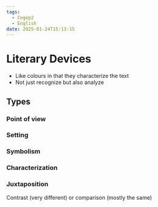```yaml
---
tags:
  - Cegep2
  - English
date: 2025-01-24T15:13:15
---
```


# Literary Devices

- Like colours in that they characterize the text
- Not just recognize but also analyze

## Types

### Point of view

### Setting

### Symbolism

### Characterization

### Juxtaposition

Contrast (very different) or comparison (mostly the same)